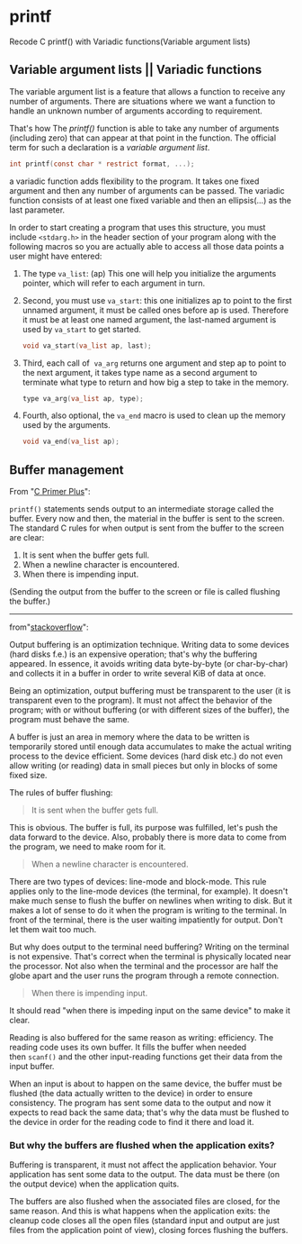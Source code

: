 # printf

Recode C printf() with Variadic functions(Variable argument lists)

## Variable argument lists || Variadic functions

The variable argument list is a feature that allows a function to receive any number of arguments. There are situations where we want a function to handle an unknown number of arguments according to requirement.

That's how The *printf()* function is able to take any number of arguments (including zero) that can appear at that point in the function. The official term for such a declaration is a *variable argument list*.

```c
int printf(const char * restrict format, ...);
```

a variadic function adds flexibility to the program. It takes one fixed argument and then any number of arguments can be passed. The variadic function consists of at least one fixed variable and then an ellipsis(…) as the last parameter.

In order to start creating a program that uses this structure, you must include `<stdarg.h>` in the header section of your program along with the following macros so you are actually able to access all those data points a user might have entered:

1. The type `va_list`: (ap) This one will help you initialize the arguments pointer, which will refer to each argument in turn.
2. Second, you must use `va_start`: this one initializes ap to point to the first unnamed argument, it must be called ones before ap is used. Therefore it must be at least one named argument, the last-named argument is used by `va_start`  to get started.
    
    ```c
    void va_start(va_list ap, last);
    ```
    
3. Third, each call of  `va_arg` returns one argument and step ap to point to the next argument, it takes type name as a second argument to terminate what type to return and how big a step to take in the memory.
    
    ```c
    type va_arg(va_list ap, type);
    ```
    
4. Fourth, also optional, the `va_end` macro is used to clean up the memory used by the arguments.
   ```c
   void va_end(va_list ap);
   ```


## Buffer management

From "[C Primer Plus](https://www.amazon.com/Primer-Plus-6th-Developers-Library/dp/0321928423)":

`printf()` statements sends output to an intermediate storage called the buffer. Every now and then, the material in the buffer is sent to the screen. The standard C rules for when output is sent from the buffer to the screen are clear:

1. It is sent when the buffer gets full.
2. When a newline character is encountered.
3. When there is impending input.

(Sending the output from the buffer to the screen or file is called flushing the buffer.)

---
from"[stackoverflow](https://stackoverflow.com/questions/45385807/what-is-it-with-printf-sending-output-to-buffer/1)":

Output buffering is an optimization technique. Writing data to some devices (hard disks f.e.) is an expensive operation; that's why the buffering appeared. In essence, it avoids writing data byte-by-byte (or char-by-char) and collects it in a buffer in order to write several KiB of data at once.

Being an optimization, output buffering must be transparent to the user (it is transparent even to the program). It must not affect the behavior of the program; with or without buffering (or with different sizes of the buffer), the program must behave the same. 

A buffer is just an area in memory where the data to be written is temporarily stored until enough data accumulates to make the actual writing process to the device efficient. Some devices (hard disk etc.) do not even allow writing (or reading) data in small pieces but only in blocks of some fixed size.

The rules of buffer flushing:

> It is sent when the buffer gets full.
> 

This is obvious. The buffer is full, its purpose was fulfilled, let's push the data forward to the device. Also, probably there is more data to come from the program, we need to make room for it.

> When a newline character is encountered.
> 

There are two types of devices: line-mode and block-mode. This rule applies only to the line-mode devices (the terminal, for example). It doesn't make much sense to flush the buffer on newlines when writing to disk. But it makes a lot of sense to do it when the program is writing to the terminal. In front of the terminal, there is the user waiting impatiently for output. Don't let them wait too much.

But why does output to the terminal need buffering? Writing on the terminal is not expensive. That's correct when the terminal is physically located near the processor. Not also when the terminal and the processor are half the globe apart and the user runs the program through a remote connection.

> When there is impending input.
> 

It should read "when there is impeding input on the same device" to make it clear.

Reading is also buffered for the same reason as writing: efficiency. The reading code uses its own buffer. It fills the buffer when needed then `scanf()` and the other input-reading functions get their data from the input buffer.

When an input is about to happen on the same device, the buffer must be flushed (the data actually written to the device) in order to ensure consistency. The program has sent some data to the output and now it expects to read back the same data; that's why the data must be flushed to the device in order for the reading code to find it there and load it.

### But why the buffers are flushed when the application exits?

Buffering is transparent, it must not affect the application behavior. Your application has sent some data to the output. The data must be there (on the output device) when the application quits.

The buffers are also flushed when the associated files are closed, for the same reason. And this is what happens when the application exits: the cleanup code closes all the open files (standard input and output are just files from the application point of view), closing forces flushing the buffers.
